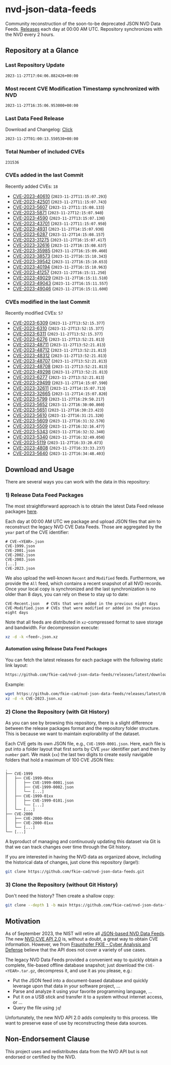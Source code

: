 # nvd-json-data-feeds

Community reconstruction of the soon-to-be deprecated JSON NVD Data Feeds. 
[Releases](https://github.com/fkie-cad/nvd-json-data-feeds/releases/latest) each day at 00:00 AM UTC.
Repository synchronizes with the NVD every 2 hours.

## Repository at a Glance

### Last Repository Update

```plain
2023-11-27T17:04:06.882426+00:00
```

### Most recent CVE Modification Timestamp synchronized with NVD

```plain
2023-11-27T16:35:06.953000+00:00
```

### Last Data Feed Release

Download and Changelog: [Click](https://github.com/fkie-cad/nvd-json-data-feeds/releases/latest)

```plain
2023-11-27T01:00:13.550530+00:00
```

### Total Number of included CVEs

```plain
231536
```

### CVEs added in the last Commit

Recently added CVEs: `18`

* [CVE-2023-40610](CVE-2023/CVE-2023-406xx/CVE-2023-40610.json) (`2023-11-27T11:15:07.293`)
* [CVE-2023-42501](CVE-2023/CVE-2023-425xx/CVE-2023-42501.json) (`2023-11-27T11:15:07.743`)
* [CVE-2023-5607](CVE-2023/CVE-2023-56xx/CVE-2023-5607.json) (`2023-11-27T11:15:08.133`)
* [CVE-2023-5871](CVE-2023/CVE-2023-58xx/CVE-2023-5871.json) (`2023-11-27T12:15:07.940`)
* [CVE-2023-4590](CVE-2023/CVE-2023-45xx/CVE-2023-4590.json) (`2023-11-27T13:15:07.130`)
* [CVE-2023-43701](CVE-2023/CVE-2023-437xx/CVE-2023-43701.json) (`2023-11-27T11:15:07.950`)
* [CVE-2023-4931](CVE-2023/CVE-2023-49xx/CVE-2023-4931.json) (`2023-11-27T14:15:07.930`)
* [CVE-2023-6287](CVE-2023/CVE-2023-62xx/CVE-2023-6287.json) (`2023-11-27T14:15:08.157`)
* [CVE-2023-31275](CVE-2023/CVE-2023-312xx/CVE-2023-31275.json) (`2023-11-27T16:15:07.417`)
* [CVE-2023-32616](CVE-2023/CVE-2023-326xx/CVE-2023-32616.json) (`2023-11-27T16:15:08.637`)
* [CVE-2023-35985](CVE-2023/CVE-2023-359xx/CVE-2023-35985.json) (`2023-11-27T16:15:09.460`)
* [CVE-2023-38573](CVE-2023/CVE-2023-385xx/CVE-2023-38573.json) (`2023-11-27T16:15:10.343`)
* [CVE-2023-39542](CVE-2023/CVE-2023-395xx/CVE-2023-39542.json) (`2023-11-27T16:15:10.653`)
* [CVE-2023-40194](CVE-2023/CVE-2023-401xx/CVE-2023-40194.json) (`2023-11-27T16:15:10.963`)
* [CVE-2023-41257](CVE-2023/CVE-2023-412xx/CVE-2023-41257.json) (`2023-11-27T16:15:11.250`)
* [CVE-2023-49029](CVE-2023/CVE-2023-490xx/CVE-2023-49029.json) (`2023-11-27T16:15:11.510`)
* [CVE-2023-49043](CVE-2023/CVE-2023-490xx/CVE-2023-49043.json) (`2023-11-27T16:15:11.557`)
* [CVE-2023-49046](CVE-2023/CVE-2023-490xx/CVE-2023-49046.json) (`2023-11-27T16:15:11.600`)


### CVEs modified in the last Commit

Recently modified CVEs: `57`

* [CVE-2023-6309](CVE-2023/CVE-2023-63xx/CVE-2023-6309.json) (`2023-11-27T13:52:15.377`)
* [CVE-2023-6310](CVE-2023/CVE-2023-63xx/CVE-2023-6310.json) (`2023-11-27T13:52:15.377`)
* [CVE-2023-6311](CVE-2023/CVE-2023-63xx/CVE-2023-6311.json) (`2023-11-27T13:52:15.377`)
* [CVE-2023-6276](CVE-2023/CVE-2023-62xx/CVE-2023-6276.json) (`2023-11-27T13:52:21.813`)
* [CVE-2023-48711](CVE-2023/CVE-2023-487xx/CVE-2023-48711.json) (`2023-11-27T13:52:21.813`)
* [CVE-2023-48712](CVE-2023/CVE-2023-487xx/CVE-2023-48712.json) (`2023-11-27T13:52:21.813`)
* [CVE-2023-48312](CVE-2023/CVE-2023-483xx/CVE-2023-48312.json) (`2023-11-27T13:52:21.813`)
* [CVE-2023-48707](CVE-2023/CVE-2023-487xx/CVE-2023-48707.json) (`2023-11-27T13:52:21.813`)
* [CVE-2023-48708](CVE-2023/CVE-2023-487xx/CVE-2023-48708.json) (`2023-11-27T13:52:21.813`)
* [CVE-2023-49298](CVE-2023/CVE-2023-492xx/CVE-2023-49298.json) (`2023-11-27T13:52:21.813`)
* [CVE-2023-6277](CVE-2023/CVE-2023-62xx/CVE-2023-6277.json) (`2023-11-27T13:52:21.813`)
* [CVE-2023-29499](CVE-2023/CVE-2023-294xx/CVE-2023-29499.json) (`2023-11-27T14:15:07.590`)
* [CVE-2023-32611](CVE-2023/CVE-2023-326xx/CVE-2023-32611.json) (`2023-11-27T14:15:07.713`)
* [CVE-2023-32665](CVE-2023/CVE-2023-326xx/CVE-2023-32665.json) (`2023-11-27T14:15:07.820`)
* [CVE-2023-5799](CVE-2023/CVE-2023-57xx/CVE-2023-5799.json) (`2023-11-27T16:29:50.217`)
* [CVE-2023-5652](CVE-2023/CVE-2023-56xx/CVE-2023-5652.json) (`2023-11-27T16:30:00.860`)
* [CVE-2023-5651](CVE-2023/CVE-2023-56xx/CVE-2023-5651.json) (`2023-11-27T16:30:23.423`)
* [CVE-2023-5610](CVE-2023/CVE-2023-56xx/CVE-2023-5610.json) (`2023-11-27T16:31:21.320`)
* [CVE-2023-5609](CVE-2023/CVE-2023-56xx/CVE-2023-5609.json) (`2023-11-27T16:31:32.570`)
* [CVE-2023-5509](CVE-2023/CVE-2023-55xx/CVE-2023-5509.json) (`2023-11-27T16:32:16.477`)
* [CVE-2023-5343](CVE-2023/CVE-2023-53xx/CVE-2023-5343.json) (`2023-11-27T16:32:32.340`)
* [CVE-2023-5340](CVE-2023/CVE-2023-53xx/CVE-2023-5340.json) (`2023-11-27T16:32:49.050`)
* [CVE-2023-5119](CVE-2023/CVE-2023-51xx/CVE-2023-5119.json) (`2023-11-27T16:33:20.673`)
* [CVE-2023-4808](CVE-2023/CVE-2023-48xx/CVE-2023-4808.json) (`2023-11-27T16:33:33.237`)
* [CVE-2023-5640](CVE-2023/CVE-2023-56xx/CVE-2023-5640.json) (`2023-11-27T16:34:48.403`)


## Download and Usage

There are several ways you can work with the data in this repository:

### 1) Release Data Feed Packages

The most straightforward approach is to obtain the latest Data Feed release packages [here](https://github.com/fkie-cad/nvd-json-data-feeds/releases/latest).

Each day at 00:00 AM UTC we package and upload JSON files that aim to reconstruct the legacy NVD CVE Data Feeds.
Those are aggregated by the `year` part of the CVE identifier:

```
# CVE-<YEAR>.json
CVE-1999.json
CVE-2001.json
CVE-2002.json
CVE-2003.json
[...]
CVE-2023.json
```

We also upload the well-known `Recent` and `Modified` feeds.
Furthermore, we provide the `All` feed, which contains a recent snapshot of all NVD records.
Once your local copy is synchronized and the last synchronization is no older than 8 days, you can rely on these to stay up to date:

```plain
CVE-Recent.json   # CVEs that were added in the previous eight days
CVE-Modified.json # CVEs that were modified or added in the previous eight days
```

Note that all feeds are distributed in `xz`-compressed format to save storage and bandwidth.
For decompression execute:

```sh
xz -d -k <feed>.json.xz
```


#### Automation using Release Data Feed Packages

You can fetch the latest releases for each package with the following static link layout:

```sh
https://github.com/fkie-cad/nvd-json-data-feeds/releases/latest/download/CVE-<YEAR>.json.xz
```

Example:

```sh
wget https://github.com/fkie-cad/nvd-json-data-feeds/releases/latest/download/CVE-2023.json.xz
xz -d -k CVE-2023.json.xz
```

### 2) Clone the Repository (with Git History)

As you can see by browsing this repository, there is a slight difference between the release packages format and the repository folder structure.
This is because we want to maintain explorability of the dataset.

Each CVE gets its own JSON file, e.g., `CVE-1999-0001.json`.
Here, each file is put into a folder layout that first sorts by CVE `year` identifier part and then by `number` part.
We mask (`xx`) the last two digits to create easily navigable folders that hold a maximum of 100 CVE JSON files:

```plain
.
├── CVE-1999
│   ├── CVE-1999-00xx
│   │   ├── CVE-1999-0001.json
│   │   ├── CVE-1999-0002.json
│   │   └── [...]
│   ├── CVE-1999-01xx
│   │   ├── CVE-1999-0101.json
│   │   └── [...]
│   └── [...]
├── CVE-2000
│   ├── CVE-2000-00xx
│   ├── CVE-2000-01xx
│   └── [...]
└── [...]
```

A byproduct of managing and continuously updating this dataset via Git is that we can track changes over time through the Git history.

If you are interested in having the NVD data as organized above, including the historical data of changes, just clone this repository (large!):

```sh
git clone https://github.com/fkie-cad/nvd-json-data-feeds.git
```

### 3) Clone the Repository (without Git History)

Don't need the history? Then create a shallow copy:

```sh
git clone --depth 1 -b main https://github.com/fkie-cad/nvd-json-data-feeds.git
```

## Motivation

As of September 2023, the NIST will retire all [JSON-based NVD Data Feeds](https://nvd.nist.gov/vuln/data-feeds#divRetirementBanner-1).
The new [NVD CVE API 2.0](https://nvd.nist.gov/developers/vulnerabilities) is, without a doubt, a great way to obtain CVE information.
However, we from [Fraunhofer FKIE - Cyber Analysis and Defense](https://www.fkie.fraunhofer.de/en/departments/cad.html) believe that the API does not cover a variety of use cases.

The legacy NVD Data Feeds provided a convenient way to quickly obtain a complete, file-based offline database snapshot; just download the `CVE-<YEAR>.tar.gz`, decompress it, and use it as you please, e.g.:

* Put the JSON feed into a document-based database and quickly leverage upon that data in your software project, ...
* Parse and analyze it using your favorite programming language, ...
* Put it on a USB stick and transfer it to a system without internet access, or ...
* Query the file using `jq`!

Unfortunately, the new NVD API 2.0 adds complexity to this process.
We want to preserve ease of use by reconstructing these data sources.

## Non-Endorsement Clause

This project uses and redistributes data from the NVD API but is not endorsed or certified by the NVD.